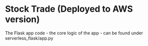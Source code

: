 # Stock Trade (Deployed to AWS version)

The Flask app code - the core logic of the app - can be found under serverless_flask/app.py 
